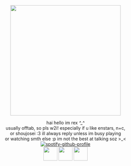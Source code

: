 
<div align="center"><img src="https://files.catbox.moe/ynachz.png" width=350>
 
hai hello im rex *^_^*<br>
  usually offtab, so pls w2i! especially if u like enstars, n+c, <br>or shoujosei :3 ill always reply unless im busy playing<br> or watching smth else :p im not the best at talking soz &gt;_&lt;<br>
  [![spotify-github-profile](https://spotify-github-profile.kittinanx.com/api/view?uid=c9wud9q4lari9e110j9vh0yqn&cover_image=true&theme=novatorem&show_offline=false&background_color=121212&interchange=false&bar_color=dda6ba&bar_color_cover=false)](https://github.com/kittinan/spotify-github-profile)<br>
    <img src="https://64.media.tumblr.com/d5e5b522fae9a4dac468a1479c393571/700c9d4cb4ea50ba-8d/s100x200/ef615ad7cee2378833422f3b25298616cea65845.gifv" height=44> <img src="https://64.media.tumblr.com/e08740a5b78909f0be53c6d59d7949c4/1a3124d79b17aed2-30/s100x200/21ec66157f93630675cda22f95f2ccfe066b69e9.pnj" height=44> <img src="https://64.media.tumblr.com/0cd87d74ee5a59c98fd4aec13986af7f/d2820f5eb02c3478-5c/s100x200/b8fcfcc9982243e3c960263c0db8f3feca7e2907.pnj" height=44><br>
</div>
